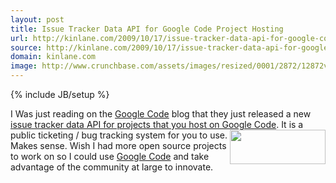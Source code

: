 ```yaml
---
layout: post
title: Issue Tracker Data API for Google Code Project Hosting
url: http://kinlane.com/2009/10/17/issue-tracker-data-api-for-google-code-project-hosting/
source: http://kinlane.com/2009/10/17/issue-tracker-data-api-for-google-code-project-hosting/
domain: kinlane.com
image: http://www.crunchbase.com/assets/images/resized/0001/2872/12872v1-max-450x450.png
---
```

{% include JB/setup %}<p>
     I Was just reading on the <a href="http://code.google.com">Google Code</a> blog that they just released a new <a href="http://googlecode.blogspot.com/2009/10/issue-tracker-data-api-for-project.html">issue tracker data API for projects that you host on Google Code</a>.<img title="Image representing Google Code as depicted in ..."
        src="http://www.crunchbase.com/assets/images/resized/0001/2872/12872v1-max-450x450.png"
        alt=""
        width="153"
        height="55"
        align="right" /> It is a public ticketing / bug tracking system for you to use. Makes sense. Wish I had more open source projects to work on so I could use <a href="http://code.google.com">Google Code</a> and take advantage of the community at large to innovate.
</p>